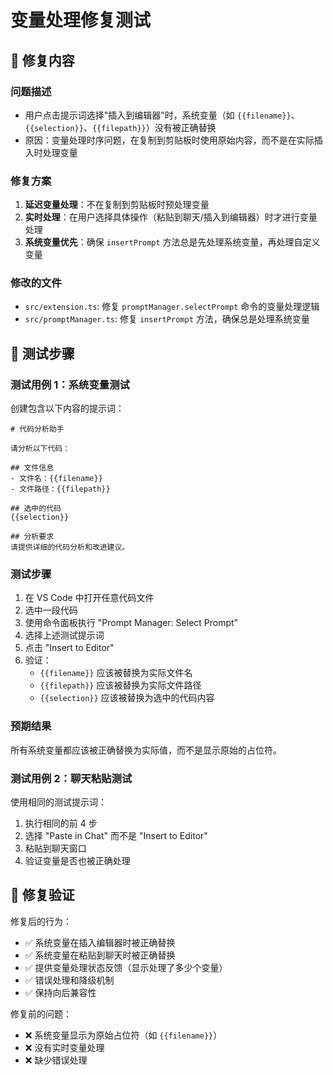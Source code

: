 # 变量处理修复测试

## 🔧 修复内容

### 问题描述
- 用户点击提示词选择"插入到编辑器"时，系统变量（如 `{{filename}}`、`{{selection}}`、`{{filepath}}`）没有被正确替换
- 原因：变量处理时序问题，在复制到剪贴板时使用原始内容，而不是在实际插入时处理变量

### 修复方案
1. **延迟变量处理**：不在复制到剪贴板时预处理变量
2. **实时处理**：在用户选择具体操作（粘贴到聊天/插入到编辑器）时才进行变量处理
3. **系统变量优先**：确保 `insertPrompt` 方法总是先处理系统变量，再处理自定义变量

### 修改的文件
- `src/extension.ts`: 修复 `promptManager.selectPrompt` 命令的变量处理逻辑
- `src/promptManager.ts`: 修复 `insertPrompt` 方法，确保总是处理系统变量

## 🧪 测试步骤

### 测试用例 1：系统变量测试
创建包含以下内容的提示词：
```
# 代码分析助手

请分析以下代码：

## 文件信息
- 文件名：{{filename}}
- 文件路径：{{filepath}}

## 选中的代码
{{selection}}

## 分析要求
请提供详细的代码分析和改进建议。
```

### 测试步骤
1. 在 VS Code 中打开任意代码文件
2. 选中一段代码
3. 使用命令面板执行 "Prompt Manager: Select Prompt"
4. 选择上述测试提示词
5. 点击 "Insert to Editor"
6. 验证：
   - `{{filename}}` 应该被替换为实际文件名
   - `{{filepath}}` 应该被替换为实际文件路径  
   - `{{selection}}` 应该被替换为选中的代码内容

### 预期结果
所有系统变量都应该被正确替换为实际值，而不是显示原始的占位符。

### 测试用例 2：聊天粘贴测试
使用相同的测试提示词：
1. 执行相同的前 4 步
2. 选择 "Paste in Chat" 而不是 "Insert to Editor"
3. 粘贴到聊天窗口
4. 验证变量是否也被正确处理

## 🎯 修复验证

修复后的行为：
- ✅ 系统变量在插入编辑器时被正确替换
- ✅ 系统变量在粘贴到聊天时被正确替换  
- ✅ 提供变量处理状态反馈（显示处理了多少个变量）
- ✅ 错误处理和降级机制
- ✅ 保持向后兼容性

修复前的问题：
- ❌ 系统变量显示为原始占位符（如 `{{filename}}`）
- ❌ 没有实时变量处理
- ❌ 缺少错误处理 